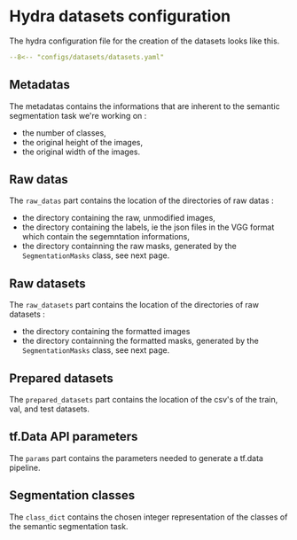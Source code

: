 # Hydra datasets configuration

The hydra configuration file for the creation of the datasets looks like this.

```yaml
--8<-- "configs/datasets/datasets.yaml"
```
## Metadatas

The metadatas contains the informations that are inherent to the semantic segmentation task we're working on :

* the number of classes,
* the original height of the images,
* the original width of the images.

## Raw datas

The `raw_datas` part contains the location of the directories of raw datas :

* the directory containing the raw, unmodified images,
* the directory containing the labels, ie the json files in the VGG format which contain the segemntation informations,
* the directory containning the raw masks, generated by the `SegmentationMasks` class, see next page.

## Raw datasets

The `raw_datasets` part contains the location of the directories of raw datasets :

* the directory containing the formatted images
* the directory containning the formatted masks, generated by the `SegmentationMasks` class, see next page.

## Prepared datasets

The `prepared_datasets` part contains the location of the csv's of the train, val, and test datasets.

## tf.Data API parameters

The `params` part contains the parameters needed to generate a tf.data pipeline.

## Segmentation classes

The `class_dict` contains the chosen integer representation of the classes of the semantic segmentation task.